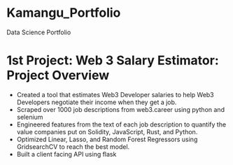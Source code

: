 # Kamangu_Portfolio
Data Science Portfolio
# 1st Project: Web 3 Salary Estimator: Project Overview
- Created a tool that estimates Web3 Developer salaries to help Web3 Developers negotiate their income when they get a job.
- Scraped over 1000 job descriptions from web3.career using python and selenium
- Engineered features from the text of each job description to quantify the value companies put on Solidity, JavaScript, Rust, and Python.
- Optimized Linear, Lasso, and Random Forest Regressors using GridsearchCV to reach the best model.
- Built a client facing API using flask
